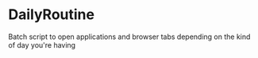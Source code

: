 # DailyRoutine
Batch script to open applications and browser tabs depending on the kind of day you're having  

